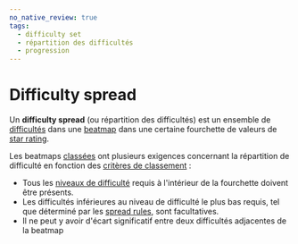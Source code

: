 ```yaml
---
no_native_review: true
tags:
  - difficulty set
  - répartition des difficultés
  - progression
---
```


# Difficulty spread

Un **difficulty spread** (ou répartition des difficultés) est un ensemble de [difficultés](/wiki/Beatmap/Difficulty) dans une [beatmap](/wiki/Beatmap) dans une certaine fourchette de valeurs de [star rating](/wiki/Beatmap/Star_rating).

Les beatmaps [classées](/wiki/Beatmap/Category#classée) ont plusieurs exigences concernant la répartition de difficulté en fonction des [critères de classement](/wiki/Ranking_Criteria) :

- Tous les [niveaux de difficulté](/wiki/Beatmap/Difficulty#niveaux-de-difficulté) requis à l'intérieur de la fourchette doivent être présents.
- Les difficultés inférieures au niveau de difficulté le plus bas requis, tel que déterminé par les [spread rules](/wiki/Ranking_Criteria#règles.1), sont facultatives.
- Il ne peut y avoir d'écart significatif entre deux difficultés adjacentes de la beatmap
